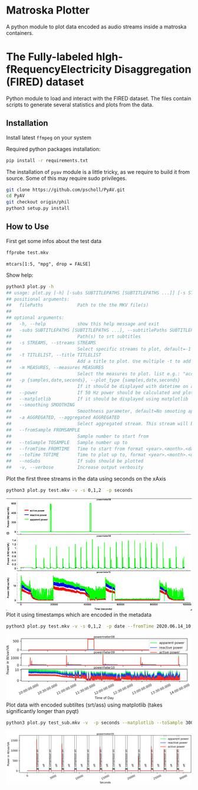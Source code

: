 # Matroska Plotter
A python module to plot data encoded as audio streams inside a matroska containers.

# The Fully-labeled hIgh-fRequencyElectricity Disaggregation (FIRED) dataset

Python module to load and interact with the FIRED dataset. 
The files contain scripts to generate several statistics and plots from the data.

## Installation

Install latest ```ffmpeg``` on your system 

Required python packages installation:
```bash
pip install -r requirements.txt
```
The installation of ```pyav``` module is a little tricky, as we require to build it from source.
Some of this may require sudo privileges.
```bash
git clone https://github.com/pscholl/PyAV.git
cd PyAV
git checkout origin/phil
python3 setup.py install
```
## How to Use

First get some infos about the test data
```bash
ffprobe test.mkv
```


```{r df-drop-ok, class.source="bg-success"}
mtcars[1:5, "mpg", drop = FALSE]
```

Show help:
```bash
python3 plot.py -h
## usage: plot.py [-h] [-subs SUBTITLEPATHS [SUBTITLEPATHS ...]] [-s STREAMS] [-t TITLELIST] [-m MEASURES] [-p {samples,date,seconds}] [--power] [--matplotlib] [--smoothing SMOOTHING] [-a AGGREGATED] [--fromSample FROMSAMPLE] [--toSample TOSAMPLE] [--fromTime FROMTIME] [--toTime TOTIME] [--noSubs] [-v] filePaths [filePaths ...]
## positional arguments:
##   filePaths             Path to the the MKV file(s)
## 
## optional arguments:
##   -h, --help            show this help message and exit
##   -subs SUBTITLEPATHS [SUBTITLEPATHS ...], --subtitlePaths SUBTITLEPATHS [SUBTITLEPATHS ...]
##                         Path(s) to srt subtitles
##   -s STREAMS, --streams STREAMS
##                         Select specific streams to plot, default=-1 : all streams. e.g. : "0,1"
##   -t TITLELIST, --title TITLELIST
##                         Add a title to plot. Use multiple -t to add more titles. e.g -t "accelerometer" -t "gyroscope"
##   -m MEASURES, --measures MEASURES
##                         Select the measures to plot. list e.g.: "acc_x,acc_y,acc_z"
##   -p {samples,date,seconds}, --plot_type {samples,date,seconds}
##                         If it should be displayed with datetime on axis, seconds or samples
##   --power               If 50 Hz power should be calculated and plotted
##   --matplotlib          If it should be displayed using matplotlib
##   --smoothing SMOOTHING
##                         Smoothness parameter, default=No smooting applied
##   -a AGGREGATED, --aggregated AGGREGATED
##                         Select aggregated stream. This stream will be plotted on top. Default, stream 0 is used.
##   --fromSample FROMSAMPLE
##                         Sample number to start from
##   --toSample TOSAMPLE   Sample number up to
##   --fromTime FROMTIME   Time to start from format <year>.<month>.<day>_<hour>:<min>:<sec>.<ms>
##   --toTime TOTIME       Time to plot up to, format <year>.<month>.<day>_<hour>:<min>:<sec>.<ms>
##   --noSubs              If subs should be plotted
##   -v, --verbose         Increase output verbosity
```

Plot the first three streams in the data using seconds on the xAxis
```bash
python3 plot.py test.mkv -v -s 0,1,2  -p seconds
```
![output](docu/plot2.png)
Plot it using timestamps which are encoded in the metadata
```bash
python3 plot.py test.mkv -v -s 0,1,2  -p date --fromTime 2020.06.14_10:00:00.0 --toTime 2020.06.14_14:00:00.0 --matplotlib 
```
![output](docu/plot3.png)
Plot data with encoded subtiltes (srt/ass) using matplotlib (takes significantly longer than pyqt)
```bash
python3 plot.py test_sub.mkv -v  -p seconds --matplotlib --toSample 30000
```
![output](docu/plot1.png)
